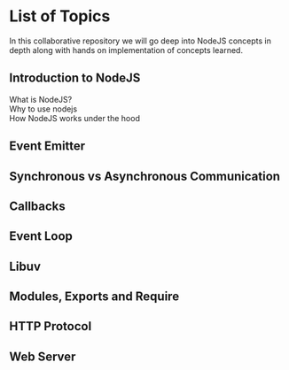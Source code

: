 # List of Topics

In this collaborative repository we will go deep into NodeJS concepts in depth along with hands on implementation of concepts learned. 

## Introduction to NodeJS

What is NodeJS?  
Why to use nodejs  
How NodeJS works under the hood  


## Event Emitter

## Synchronous vs Asynchronous Communication

## Callbacks

## Event Loop

## Libuv

## Modules, Exports and Require 

## HTTP Protocol

## Web Server
